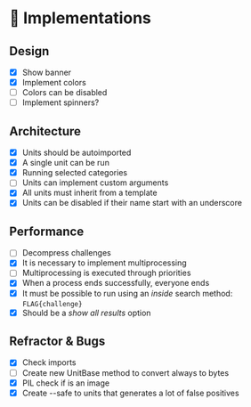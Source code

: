 # 🔧 Implementations

## Design

- [x] Show banner
- [x] Implement colors
- [ ] Colors can be disabled
- [ ] Implement spinners?

## Architecture

- [x] Units should be autoimported
- [x] A single unit can be run
- [x] Running selected categories
- [ ] Units can implement custom arguments
- [x] All units must inherit from a template
- [x] Units can be disabled if their name start with an underscore

## Performance

- [ ] Decompress challenges 
- [x] It is necessary to implement multiprocessing
- [ ] Multiprocessing is executed through priorities
- [x] When a process ends successfully, everyone ends
- [x] It must be possible to run using an *inside* search method: `FLAG{challenge}`
- [x] Should be a *show all results* option

## Refractor & Bugs

- [x] Check imports
- [ ] Create new UnitBase method to convert always to bytes
- [x] PIL check if is an image
- [x] Create --safe to units that generates a lot of false positives
